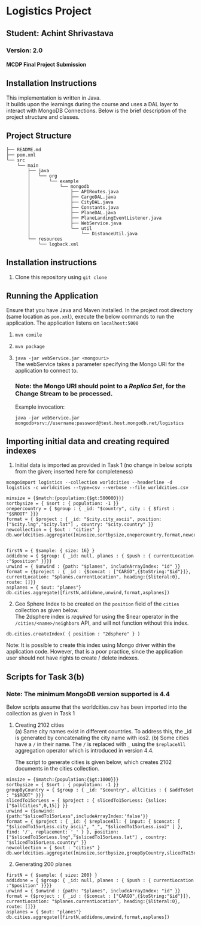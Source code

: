 # Logistics Project

## Student: Achint Shrivastava 
### Version: 2.0
#### MCDP Final Project Submission

## Installation Instructions
This implementation is written in Java.  
It builds upon the learnings during the course and uses a DAL layer to interact with MongoDB Connections. Below is the brief description of the project structure and classes.

## Project Structure

```
├── README.md
├── pom.xml
└── src
    └── main
        ├── java
        │   └── org
        │       └── example
        │           └── mongodb
        │               ├── APIRoutes.java
        │               ├── CargoDAL.java
        │               ├── CityDAL.java
        │               ├── Constants.java
        │               ├── PlaneDAL.java
        │               ├── PlaneLandingEventListener.java
        │               ├── WebService.java
        │               └── util
        │                   └── DistanceUtil.java
        └── resources
            └── logback.xml

```


## Installation instructions
1. Clone this repository using `git clone`
        
## Running the Application
Ensure that you have Java and Maven installed.  In the project root directory (same location as `pom.xml`), execute the below commands to run the application.  The application listens on `localhost:5000`
1. `mvn comile`
2. `mvn package`
3. `java -jar webService.jar <mongouri>`  
    The webService takes a parameter specifying the Mongo URI for the application to connect to.  
    ### Note: the Mongo URI should point to a _Replica Set_, for the Change Stream to be processed.  
      
      Example invocation:  

    `java -jar webService.jar mongodb+srv://username:password@test.host.mongodb.net/logistics`

## Importing initial data and creating required indexes

1. Initial data is imported as provided in Task 1 (no change in below scripts from the given; inserted here for completeness)
```
mongoimport logistics --collection worldcities --headerline -d logistics -c worldcities --type=csv --verbose --file worldcities.csv

minsize = {$match:{population:{$gt:500000}}}
sortbysize = { $sort : { population: -1 }}
onepercountry = { $group : { _id: "$country", city : { $first : "$$ROOT" }}}
format = { $project : { _id: "$city.city_ascii", position:["$city.lng","$city.lat"] , country: "$city.country" }}
newcollection = { $out : "cities" }
db.worldcities.aggregate([minsize,sortbysize,onepercountry,format,newcollection])


firstN = { $sample: { size: 16} }
addidone = { $group: { _id: null, planes : { $push : { currentLocation :"$position" }}}}
unwind = { $unwind : {path: "$planes", includeArrayIndex: "id" }}
format = {$project : { _id : {$concat : ["CARGO",{$toString:"$id"}]},
currentLocation: "$planes.currentLocation", heading:{$literal:0}, route: []}}
asplanes = { $out: "planes"}
db.cities.aggregate([firstN,addidone,unwind,format,asplanes])
```
2. Geo Sphere Index to be created on the `position` field of the `cities` collection as given below.    
The 2dsphere index is _required_ for using the $near operator in the `/cities/<name>/neighbors` API, and will not function without this index.


```
db.cities.createIndex( { position : "2dsphere" } )
```
Note: It is possible to create this index using Mongo driver within the application code.  However, that is a poor practice, since the application user should not have rights to create / delete indexes.

## Scripts for Task 3(b)
### Note: The minimum MongoDB version supported is 4.4

Below scripts assume that the worldcities.csv has been imported into the collection as given in Task 1

1. Creating 2102 cities  
        (a) Same city names exist in different countries. To address this, the _id is generated by concatenating the city name with ios2.
        (b) Some cities have a `/` in their name.  The `/` is replaced with `_` using the `$replaceAll` aggregation operator which is introduced in version 4.4.    

    The script to generate cities is given below, which creates 2102 documents in the cities collection.
  
  ```
minsize = {$match:{population:{$gt:1000}}}
sortbysize = { $sort : { population: -1 }}
groupByCountry = { $group : { _id: "$country", allCities : { $addToSet : "$$ROOT" }}}
slicedTo15orLess = { $project : { slicedTo15orLess: {$slice:["$allCities",0,15]} }}
unwind = {$unwind:{path:"$slicedTo15orLess",includeArrayIndex:'false'}}
format = { $project : { _id: { $replaceAll: { input: { $concat: [ "$slicedTo15orLess.city_ascii", "_", "$slicedTo15orLess.iso2" ] }, find: '/', replacement: '_' } }, position:["$slicedTo15orLess.lng","$slicedTo15orLess.lat"] , country: "$slicedTo15orLess.country" }}
newcollection = { $out : "cities" }
db.worldcities.aggregate([minsize,sortbysize,groupByCountry,slicedTo15orLess,unwind,format,newcollection])
```  
2. Generating 200 planes

```
firstN = { $sample: { size: 200} }
addidone = { $group: { _id: null, planes : { $push : { currentLocation :"$position" }}}}
unwind = { $unwind : {path: "$planes", includeArrayIndex: "id" }}
format = {$project : { _id : {$concat : ["CARGO",{$toString:"$id"}]},
currentLocation: "$planes.currentLocation", heading:{$literal:0}, route: []}}
asplanes = { $out: "planes"}
db.cities.aggregate([firstN,addidone,unwind,format,asplanes])
```
